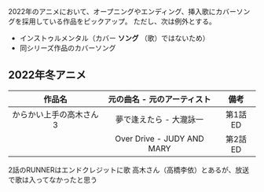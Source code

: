 2022年のアニメにおいて、オープニングやエンディング、挿入歌にカバーソングを採用している作品をピックアップ。
ただし、次は例外とする。

- インストゥルメンタル（カバー **ソング** （歌）ではないため）
- 同シリーズ作品のカバーソング

## 2022年冬アニメ

|作品名|元の曲名 - 元のアーティスト|備考|
|:-:|:-:|:-:|
|からかい上手の高木さん 3|夢で逢えたら - 大瀧詠一|第1話 ED|
||Over Drive - JUDY AND MARY|第2話 ED|

2話のRUNNERはエンドクレジットに歌 高木さん（高橋李依）とあるが、放送で歌は入ってなかったと思う
